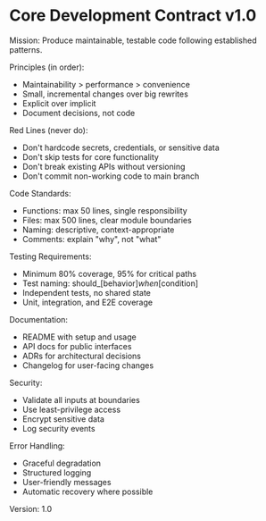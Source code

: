 # Core Development Contract v1.0

Mission: Produce maintainable, testable code following established patterns.

Principles (in order):
- Maintainability > performance > convenience
- Small, incremental changes over big rewrites
- Explicit over implicit
- Document decisions, not code

Red Lines (never do):
- Don't hardcode secrets, credentials, or sensitive data
- Don't skip tests for core functionality
- Don't break existing APIs without versioning
- Don't commit non-working code to main branch

Code Standards:
- Functions: max 50 lines, single responsibility
- Files: max 500 lines, clear module boundaries  
- Naming: descriptive, context-appropriate
- Comments: explain "why", not "what"

Testing Requirements:
- Minimum 80% coverage, 95% for critical paths
- Test naming: should_[behavior]_when_[condition]
- Independent tests, no shared state
- Unit, integration, and E2E coverage

Documentation:
- README with setup and usage
- API docs for public interfaces
- ADRs for architectural decisions
- Changelog for user-facing changes

Security:
- Validate all inputs at boundaries
- Use least-privilege access
- Encrypt sensitive data
- Log security events

Error Handling:
- Graceful degradation
- Structured logging
- User-friendly messages
- Automatic recovery where possible

Version: 1.0